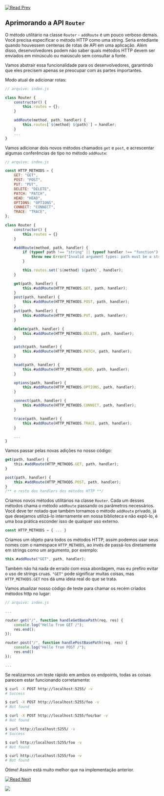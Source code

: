 [![Read Prev](/assets/imgs/prev.png)](/chapters/ch06.2-the-router-class.md)

## Aprimorando a API `Router`

O método utilitário na classe `Router` - `addRoute` é um pouco verboso demais. Você precisa especificar o método HTTP como uma string. Seria entediante quando houvessem centenas de rotas de API em uma aplicação. Além disso, desenvolvedores podem não saber quais métodos HTTP devem ser enviados em minúsculo ou maiúsculo sem consultar a fonte.

Vamos abstrair essa funcionalidade para os desenvolvedores, garantindo que eles precisem apenas se preocupar com as partes importantes.

Modo atual de adicionar rotas:

```js
// arquivo: index.js

class Router {
    constructor() {
        this.routes = {};
    }

    addRoute(method, path, handler) {
        this.routes[`${method} ${path}`] = handler;
    }
    ...
}
```

Vamos adicionar dois novos métodos chamados `get` e `post`, e acrescentar algumas conferências de tipo no método `addRoute`:

```js
// arquivo: index.js

const HTTP_METHODS = {
    GET: "GET",
    POST: "POST",
    PUT: "PUT",
    DELETE: "DELETE",
    PATCH: "PATCH",
    HEAD: "HEAD",
    OPTIONS: "OPTIONS",
    CONNECT: "CONNECT",
    TRACE: "TRACE",
};

class Router {
    constructor() {
        this.routes = {}
    }

    #addRoute(method, path, handler) {
        if (typeof path !== "string" || typeof handler !== "function") {
            throw new Error("Invalid argument types: path must be a string and handler must be a function");
        }

        this.routes.set(`${method} ${path}`, handler);
    }

    get(path, handler) {
        this.#addRoute(HTTP_METHODS.GET, path, handler);
    }
    post(path, handler) {
        this.#addRoute(HTTP_METHODS.POST, path, handler);
    }
    put(path, handler) {
        this.#addRoute(HTTP_METHODS.PUT, path, handler);
    }

    delete(path, handler) {
        this.#addRoute(HTTP_METHODS.DELETE, path, handler);
    }

    patch(path, handler) {
        this.#addRoute(HTTP_METHODS.PATCH, path, handler);
    }

    head(path, handler) {
        this.#addRoute(HTTP_METHODS.HEAD, path, handler);
    }

    options(path, handler) {
        this.#addRoute(HTTP_METHODS.OPTIONS, path, handler);
    }

    connect(path, handler) {
        this.#addRoute(HTTP_METHODS.CONNECT, path, handler);
    }

    trace(path, handler) {
        this.#addRoute(HTTP_METHODS.TRACE, path, handler);
    }

    ...
}
```

Vamos passar pelas novas adições no nosso código:

```js
get(path, handler) {
    this.#addRoute(HTTP_METHODS.GET, path, handler);
}

post(path, handler) {
    this.#addRoute(HTTP_METHODS.POST, path, handler);
}
/** o resto dos handlers dos métodos HTTP **/
```

Criamos novos métodos utilitários na classe `Router`. Cada um desses métodos chama o método `addRoute` passando os parâmetros necessários. Você deve ter notado que também tornamos o método `addRoute` privado, já que desejamos utilizá-lo internamente em nossa biblioteca e não expô-lo, é uma boa prática esconder isso de qualquer uso externo.

```js
const HTTP_METHODS = { ... }
```

Criamos um objeto para todos os métodos HTTP, assim podemos usar seus nomes com o namespace `HTTP_METHODS`, ao invés de passá-los diretamente em strings como um argumento, por exemplo:

```js
this.#addRoute("GET", path, handler);
```

Também não há nada de errado com essa abordagem, mas eu prefiro evitar o uso de strings cruas. `"GET"` pode significar muitas coisas, mas `HTTP_METHODS.GET` nos dá uma ideia real do que se trata.

Vamos atualizar nosso código de teste para chamar os recém criados métodos http no lugar:

```js
// arquivo: index.js

...

router.get("/", function handleGetBasePath(req, res) {
    console.log("Hello from GET /");
    res.end();
});

router.post("/", function handlePostBasePath(req, res) {
    console.log("Hello from POST /");
    res.end()
});

...
```

Se realizarmos um teste rápido em ambos os endpoints, todas as coisas parecem estar funcionando corretamente:

```bash
$ curl -X POST http://localhost:5255/ -v
# Success

$ curl -X POST http://localhost:5255/foo -v
# Not found

$ curl -X POST http://localhost:5255/foo/bar -v
# Not found

$ curl http://localhost:5255/ -v
# Success

$ curl http://localhost:5255/foo -v
# Not found

$ curl http://localhost:5255/foo -v
# Not found
```

Ótimo! Assim está muito melhor que na implementação anterior.

[![Read Next](/assets/imgs/next.png)](/chapters/ch06.4-the-need-for-a-trie.md)

![](https://uddrapi.com/api/img?page=ch6.3)
